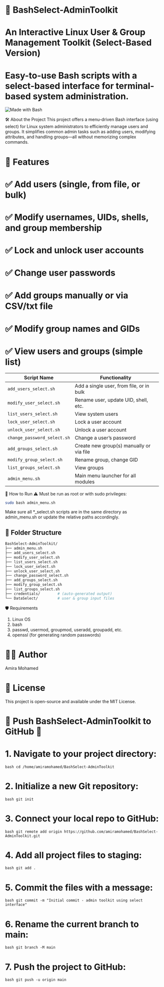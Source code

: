 # 🧩 BashSelect-AdminToolkit
# An Interactive Linux User & Group Management Toolkit (Select-Based Version)
# Easy-to-use Bash scripts with a select-based interface for terminal-based system administration.

![Made with Bash](https://img.shields.io/badge/Made%20with-Bash-blue?logo=gnubash)

🛠️ About the Project
This project offers a menu-driven Bash interface (using select) for Linux system administrators to efficiently manage users and groups. It simplifies common admin tasks such as adding users, modifying attributes, and handling groups—all without memorizing complex commands.
# 📌 Features
# ✅ Add users (single, from file, or bulk)
# ✅ Modify usernames, UIDs, shells, and group membership
# ✅ Lock and unlock user accounts
# ✅ Change user passwords
# ✅ Add groups manually or via CSV/txt file
# ✅ Modify group names and GIDs
# ✅ View users and groups (simple list)


| Script Name                 | Functionality                            |
| --------------------------- | ---------------------------------------- |
| `add_users_select.sh`       | Add a single user, from file, or in bulk |
| `modify_user_select.sh`     | Rename user, update UID, shell, etc.     |
| `list_users_select.sh`      | View system users                        |
| `lock_user_select.sh`       | Lock a user account                      |
| `unlock_user_select.sh`     | Unlock a user account                    |
| `change_password_select.sh` | Change a user’s password                 |
| `add_groups_select.sh`      | Create new group(s) manually or via file |
| `modify_group_select.sh`    | Rename group, change GID                 |
| `list_groups_select.sh`     | View groups                              |
| `admin_menu.sh`             | Main menu launcher for all modules       |

🚀 How to Run
⚠️ Must be run as root or with sudo privileges:
```bash
sudo bash admin_menu.sh
```
Make sure all *_select.sh scripts are in the same directory as admin_menu.sh or update the relative paths accordingly.



## 📂 Folder Structure
```bash
BashSelect-AdminToolkit/
├── admin_menu.sh
├── add_users_select.sh
├── modify_user_select.sh
├── list_users_select.sh
├── lock_user_select.sh
├── unlock_user_select.sh
├── change_password_select.sh
├── add_groups_select.sh
├── modify_group_select.sh
├── list_groups_select.sh
├── credentials/        # (auto-generated output)
└── DataSelect/         # user & group input files

```
🛡️ Requirements
1) Linux OS
2) bash
3) passwd, usermod, groupmod, useradd, groupadd, etc.
4) openssl (for generating random passwords)

# 👩‍💻 Author
Amira Mohamed

# 🔗 License
This project is open-source and available under the MIT License.



# 🚀 Push BashSelect-AdminToolkit to GitHub 🚀
# 1. Navigate to your project directory:
 ```bash cd /home/amiramohamed/BashSelect-AdminToolkit ```

# 2. Initialize a new Git repository:
```bash git init ```

# 3. Connect your local repo to GitHub:
```bash git remote add origin https://github.com/amiramohamed/BashSelect-AdminToolkit.git```

# 4. Add all project files to staging:
```bash git add . ```

# 5. Commit the files with a message:
```bash git commit -m "Initial commit - admin toolkit using select interface" ```

# 6. Rename the current branch to main:
```bash git branch -M main ```

# 7. Push the project to GitHub:
```bash git push -u origin main ```


